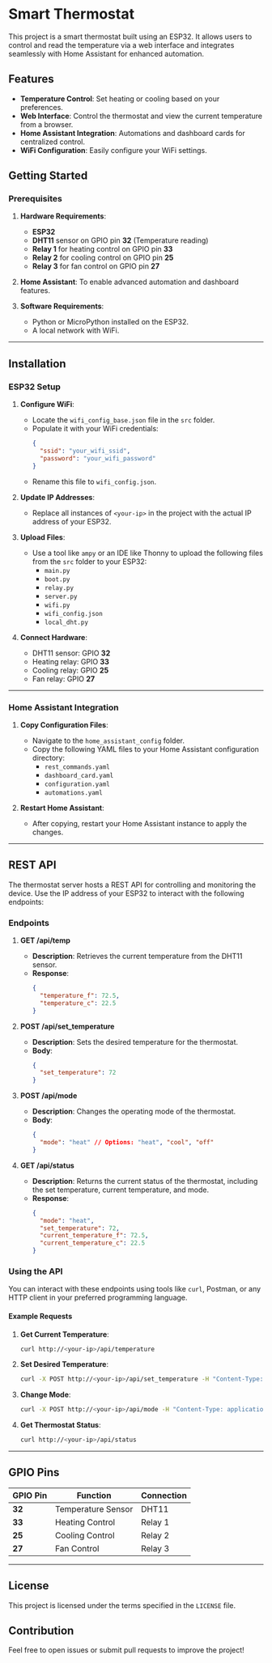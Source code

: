 # Smart Thermostat

This project is a smart thermostat built using an ESP32. It allows users to control and read the temperature via a web interface and integrates seamlessly with Home Assistant for enhanced automation.

## Features

- **Temperature Control**: Set heating or cooling based on your preferences.
- **Web Interface**: Control the thermostat and view the current temperature from a browser.
- **Home Assistant Integration**: Automations and dashboard cards for centralized control.
- **WiFi Configuration**: Easily configure your WiFi settings.

## Getting Started

### Prerequisites

1. **Hardware Requirements**:
   - **ESP32**
   - **DHT11** sensor on GPIO pin **32** (Temperature reading)
   - **Relay 1** for heating control on GPIO pin **33**
   - **Relay 2** for cooling control on GPIO pin **25**
   - **Relay 3** for fan control on GPIO pin **27**

2. **Home Assistant**: To enable advanced automation and dashboard features.

3. **Software Requirements**:
   - Python or MicroPython installed on the ESP32.
   - A local network with WiFi.

---

## Installation

### ESP32 Setup

1. **Configure WiFi**:
   - Locate the `wifi_config_base.json` file in the `src` folder.
   - Populate it with your WiFi credentials:
     ```json
     {
       "ssid": "your_wifi_ssid",
       "password": "your_wifi_password"
     }
     ```
   - Rename this file to `wifi_config.json`.

2. **Update IP Addresses**:
   - Replace all instances of `<your-ip>` in the project with the actual IP address of your ESP32.

3. **Upload Files**:
   - Use a tool like `ampy` or an IDE like Thonny to upload the following files from the `src` folder to your ESP32:
     - `main.py`
     - `boot.py`
     - `relay.py`
     - `server.py`
     - `wifi.py`
     - `wifi_config.json`
     - `local_dht.py`

4. **Connect Hardware**:
   - DHT11 sensor: GPIO **32**
   - Heating relay: GPIO **33**
   - Cooling relay: GPIO **25**
   - Fan relay: GPIO **27**

---

### Home Assistant Integration

1. **Copy Configuration Files**:
   - Navigate to the `home_assistant_config` folder.
   - Copy the following YAML files to your Home Assistant configuration directory:
     - `rest_commands.yaml`
     - `dashboard_card.yaml`
     - `configuration.yaml`
     - `automations.yaml`

2. **Restart Home Assistant**:
   - After copying, restart your Home Assistant instance to apply the changes.

---

## REST API

The thermostat server hosts a REST API for controlling and monitoring the device. Use the IP address of your ESP32 to interact with the following endpoints:

### Endpoints

1. **GET /api/temp**
   - **Description**: Retrieves the current temperature from the DHT11 sensor.
   - **Response**: 
     ```json
     {
       "temperature_f": 72.5,
       "temperature_c": 22.5
     }
     ```

2. **POST /api/set_temperature**
   - **Description**: Sets the desired temperature for the thermostat.
   - **Body**:
     ```json
     {
       "set_temperature": 72
     }
     ```

3. **POST /api/mode**
   - **Description**: Changes the operating mode of the thermostat.
   - **Body**:
     ```json
     {
       "mode": "heat" // Options: "heat", "cool", "off"
     }
     ```

4. **GET /api/status**
   - **Description**: Returns the current status of the thermostat, including the set temperature, current temperature, and mode.
   - **Response**:
     ```json
     {
       "mode": "heat",
       "set_temperature": 72,
       "current_temperature_f": 72.5,
       "current_temperature_c": 22.5
     }
     ```

### Using the API

You can interact with these endpoints using tools like `curl`, Postman, or any HTTP client in your preferred programming language.

#### Example Requests

1. **Get Current Temperature**:
   ```bash
   curl http://<your-ip>/api/temperature
   ```

2. **Set Desired Temperature**:
   ```bash
   curl -X POST http://<your-ip>/api/set_temperature -H "Content-Type: application/json" -d '{"set_temperature": 75}'
   ```

3. **Change Mode**:
   ```bash
   curl -X POST http://<your-ip>/api/mode -H "Content-Type: application/json" -d '{"mode": "cool"}'
   ```

4. **Get Thermostat Status**:
   ```bash
   curl http://<your-ip>/api/status
   ```

---

## GPIO Pins

| GPIO Pin | Function          | Connection    |
|----------|-------------------|---------------|
| **32**   | Temperature Sensor | DHT11        |
| **33**   | Heating Control   | Relay 1       |
| **25**   | Cooling Control   | Relay 2       |
| **27**   | Fan Control       | Relay 3       |


---

## License

This project is licensed under the terms specified in the `LICENSE` file.

## Contribution

Feel free to open issues or submit pull requests to improve the project!
